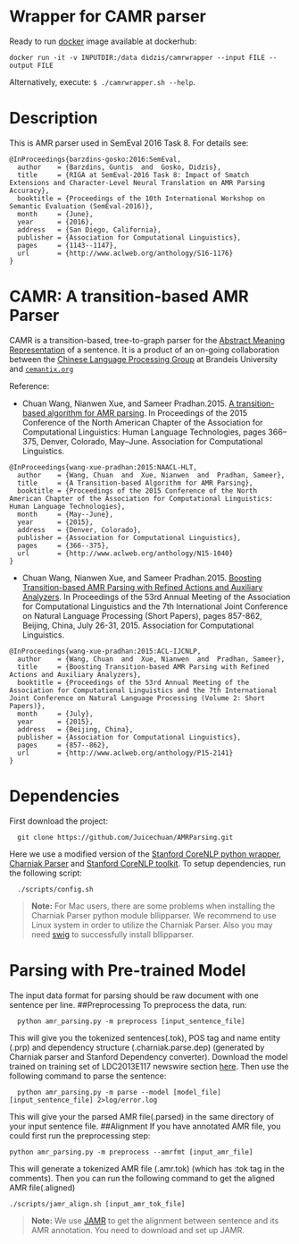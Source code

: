 # Wrapper for CAMR parser
Ready to run [docker](https://www.docker.com/) image available at dockerhub:

```
docker run -it -v INPUTDIR:/data didzis/camrwrapper --input FILE --output FILE
```
Alternatively, execute: ```$ ./camrwrapper.sh --help```.

# Description
This is AMR parser used in SemEval 2016 Task 8. For details see:

```
@InProceedings{barzdins-gosko:2016:SemEval,
  author    = {Barzdins, Guntis  and  Gosko, Didzis},
  title     = {RIGA at SemEval-2016 Task 8: Impact of Smatch Extensions and Character-Level Neural Translation on AMR Parsing Accuracy},
  booktitle = {Proceedings of the 10th International Workshop on Semantic Evaluation (SemEval-2016)},
  month     = {June},
  year      = {2016},
  address   = {San Diego, California},
  publisher = {Association for Computational Linguistics},
  pages     = {1143--1147},
  url       = {http://www.aclweb.org/anthology/S16-1176}
}
```

CAMR: A transition-based AMR Parser
==========

CAMR is a transition-based, tree-to-graph parser for the [Abstract Meaning Representation](http://amr.isi.edu/) of a sentence. It is a product of an on-going collaboration between the [Chinese Language Processing Group](http://www.cs.brandeis.edu/~clp/Lab/Home.html) at Brandeis University and [`cemantix.org`](http://cemantix.org)

Reference:

- Chuan Wang, Nianwen Xue, and Sameer Pradhan.2015. [A transition-based algorithm for AMR parsing](http://aclweb.org/anthology/N/N15/N15-1040.pdf). In Proceedings of the 2015 Conference of the North American Chapter of the Association for Computational Linguistics: Human Language Technologies, pages 366–375, Denver, Colorado, May–June. Association for Computational Linguistics.

```
@InProceedings{wang-xue-pradhan:2015:NAACL-HLT,
  author    = {Wang, Chuan  and  Xue, Nianwen  and  Pradhan, Sameer},
  title     = {A Transition-based Algorithm for AMR Parsing},
  booktitle = {Proceedings of the 2015 Conference of the North American Chapter of the Association for Computational Linguistics: Human Language Technologies},
  month     = {May--June},
  year      = {2015},
  address   = {Denver, Colorado},
  publisher = {Association for Computational Linguistics},
  pages     = {366--375},
  url       = {http://www.aclweb.org/anthology/N15-1040}
}
```

- Chuan Wang, Nianwen Xue, and Sameer Pradhan.2015. [Boosting Transition-based AMR Parsing with Refined Actions and
Auxiliary Analyzers](https://aclweb.org/anthology/P/P15/P15-2141.pdf). In Proceedings of the 53rd Annual Meeting of the Association for Computational Linguistics and the 7th International Joint Conference on Natural Language Processing (Short Papers), pages 857-862, Beijing, China, July 26-31, 2015. Association for Computational Linguistics.

```
@InProceedings{wang-xue-pradhan:2015:ACL-IJCNLP,
  author    = {Wang, Chuan  and  Xue, Nianwen  and  Pradhan, Sameer},
  title     = {Boosting Transition-based AMR Parsing with Refined Actions and Auxiliary Analyzers},
  booktitle = {Proceedings of the 53rd Annual Meeting of the Association for Computational Linguistics and the 7th International Joint Conference on Natural Language Processing (Volume 2: Short Papers)},
  month     = {July},
  year      = {2015},
  address   = {Beijing, China},
  publisher = {Association for Computational Linguistics},
  pages     = {857--862},
  url       = {http://www.aclweb.org/anthology/P15-2141}
}
```
# Dependencies
First download the project:
      
      git clone https://github.com/Juicechuan/AMRParsing.git

Here we use a modified version of the [Stanford CoreNLP python wrapper](https://github.com/dasmith/stanford-corenlp-python), [Charniak Parser](https://github.com/BLLIP/bllip-parser) and [Stanford CoreNLP toolkit](http://nlp.stanford.edu/software/corenlp.shtml).
To setup dependencies, run the following script:
   
      ./scripts/config.sh

>**Note:** For Mac users, there are some problems when installing the Charniak Parser python module bllipparser. We recommend to use Linux system in order to utilize the Charniak Parser. Also you may need [swig](http://www.swig.org/) to successfully install bllipparser.

# Parsing with Pre-trained Model
The input data format for parsing should be raw document with one sentence per line. 
##Preprocessing
To preprocess the data, run:
   
      python amr_parsing.py -m preprocess [input_sentence_file]

This will give you the tokenized sentences(.tok), POS tag and name entity (.prp) and dependency structure (.charniak.parse.dep) (generated by Charniak parser and Stanford Dependency converter).
Download the model trained on training set of LDC2013E117 newswire section [here](http://www.cs.brandeis.edu/~cwang24/LDC2013E117.train.basic-abt-charniak.m). Then use the following command to parse the sentence:

      python amr_parsing.py -m parse --model [model_file] [input_sentence_file] 2>log/error.log

This will give your the parsed AMR file(.parsed) in the same directory of your input sentence file. 
##Alignment
If you have annotated AMR file, you could first run the preprocessing step:
	
	python amr_parsing.py -m preprocess --amrfmt [input_amr_file]

This will generate a tokenized AMR file (.amr.tok) (which has :tok tag in the comments). Then you can run the following command to get the aligned AMR file(.aligned)

	./scripts/jamr_align.sh [input_amr_tok_file]


> **Note:** We use [JAMR](https://github.com/jflanigan/jamr) to get the alignment between sentence and its AMR annotation. You need to download and set up JAMR.
